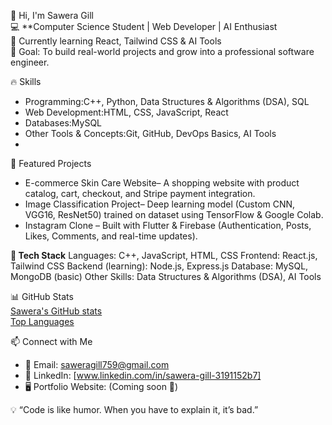 👋 Hi, I'm Sawera Gill  
💻 **Computer Science Student | Web Developer | AI Enthusiast  
🌱 Currently learning React, Tailwind CSS & AI Tools  
🎯 Goal: To build real-world projects and grow into a professional software engineer. 

🔥 Skills
- Programming:C++, Python, Data Structures & Algorithms (DSA), SQL  
- Web Development:HTML, CSS, JavaScript, React  
- Databases:MySQL  
- Other Tools & Concepts:Git, GitHub, DevOps Basics, AI Tools
- 
 📂 Featured Projects  
- E-commerce Skin Care Website– A shopping website with product catalog, cart, checkout, and Stripe payment integration.  
- Image Classification Project– Deep learning model (Custom CNN, VGG16, ResNet50) trained on dataset using TensorFlow & Google Colab.  
- Instagram Clone – Built with Flutter & Firebase (Authentication, Posts, Likes, Comments, and real-time updates).

 **🚀 Tech Stack**
  Languages: C++, JavaScript, HTML, CSS
  Frontend: React.js, Tailwind CSS
  Backend (learning): Node.js, Express.js
  Database: MySQL, MongoDB (basic)
  Other Skills: Data Structures & Algorithms (DSA), AI Tools
  
  📊 GitHub Stats  
[Sawera's GitHub stats](https://github-readme-stats.vercel.app/api?username=saweragill&show_icons=true&theme=radical)  
[Top Languages](https://github-readme-stats.vercel.app/api/top-langs/?username=saweragill&layout=compact&theme=radical)

 📫 Connect with Me  
- 📧 Email: [saweragill759@gmail.com](mailto:saweragill759@gmail.com)  
- 💼 LinkedIn: [www.linkedin.com/in/sawera-gill-3191152b7]  
- 🖥️ Portfolio Website: (Coming soon 🚀)

💡 “Code is like humor. When you have to explain it, it’s bad.”
